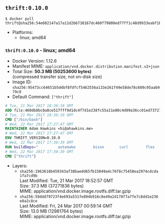 ## `thrift:0.10.0`

```console
$ docker pull thrift@sha256:54e602147a17a11d2b6738167dc460f79800ed77ff1c48d9933eabf1beb274e2
```

-	Platforms:
	-	linux; amd64

### `thrift:0.10.0` - linux; amd64

-	Docker Version: 1.12.6
-	Manifest MIME: `application/vnd.docker.distribution.manifest.v2+json`
-	Total Size: **50.3 MB (50253600 bytes)**  
	(compressed transfer size, not on-disk size)
-	Image ID: `sha256:95473cc64651b5d4bf8fdfcf5462556a133e261f49e58de78c609c95aab979c8`
-	Default Command: `["thrift"]`

```dockerfile
# Tue, 21 Mar 2017 18:36:18 GMT
ADD file:460db8bc0a8ce517fff9d1dc4f7d1e238fc55a11e80c4d09a36cc01ed7372733 in / 
# Tue, 21 Mar 2017 18:36:19 GMT
CMD ["/bin/bash"]
# Wed, 22 Mar 2017 17:27:47 GMT
MAINTAINER Adam Hawkins <hi@ahawkins.me>
# Wed, 22 Mar 2017 17:27:47 GMT
ENV THRIFT_VERSION=0.10.0
# Wed, 22 Mar 2017 17:30:39 GMT
RUN buildDeps=" 		automake 		bison 		curl 		flex 		g++ 		libboost-dev 		libboost-filesystem-dev 		libboost-program-options-dev 		libboost-system-dev 		libboost-test-dev 		libevent-dev 		libssl-dev 		libtool 		make 		pkg-config 	"; 	apt-get update && apt-get install -y --no-install-recommends $buildDeps && rm -rf /var/lib/apt/lists/* 	&& curl -sSL "http://apache.mirrors.spacedump.net/thrift/$THRIFT_VERSION/thrift-$THRIFT_VERSION.tar.gz" -o thrift.tar.gz 	&& mkdir -p /usr/src/thrift 	&& tar zxf thrift.tar.gz -C /usr/src/thrift --strip-components=1 	&& rm thrift.tar.gz 	&& cd /usr/src/thrift 	&& ./configure  --without-python --without-cpp 	&& make 	&& make install 	&& cd / 	&& rm -rf /usr/src/thrift 	&& curl -k -sSL "https://storage.googleapis.com/golang/go1.4.linux-amd64.tar.gz" -o go.tar.gz 	&& tar xzf go.tar.gz 	&& rm go.tar.gz 	&& cp go/bin/gofmt /usr/bin/gofmt 	&& rm -rf go 	&& apt-get purge -y --auto-remove $buildDeps
# Wed, 22 Mar 2017 17:30:39 GMT
CMD ["thrift"]
```

-	Layers:
	-	`sha256:1963618b459343af38baedd65fb15049a4c76f8c75458ea2974cdcda1fa7cd9b`  
		Last Modified: Tue, 21 Mar 2017 18:52:57 GMT  
		Size: 37.3 MB (37271836 bytes)  
		MIME: application/vnd.docker.image.rootfs.diff.tar.gzip
	-	`sha256:59ddd79723f4e693a531fe894b916c8e49a2d178f7a7fe7c8dd1e236e8a2c8ce`  
		Last Modified: Fri, 24 Mar 2017 00:59:14 GMT  
		Size: 13.0 MB (12981764 bytes)  
		MIME: application/vnd.docker.image.rootfs.diff.tar.gzip
